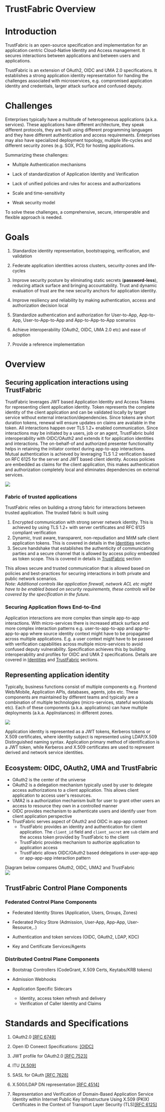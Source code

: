 # TrustFabric Overview

Introduction
============

TrustFabric is an open-source specification and implementation for an application
centric Cloud-Native Identity and Access management. It secures interactions
between applications and between users and applications.

TrustFabric is an extension of OAuth2, OIDC and UMA 2.0 specifications. 
It establishes a strong application identity representation for handing 
the challenges associated with microservices, e.g. compromised application
identity and credentials, larger attack surface and confused deputy.

Challenges
==========

Enterprises typically have a multitude of heterogeneous applications
(a.k.a. services). These applications have different architecture, they
speak different protocols, they are built using different programming
languages and they have different authentication and access
requirements. Enterprises may also have specialized deployment topology,
multiple life-cycles and different security zones (e.g. SOX, PCI) for
hosting applications.

Summarizing these challenges:

-   Multiple Authentication mechanisms

-   Lack of standardization of Application Identity and Verification

-   Lack of unified policies and rules for access and authorizations

-   Scale and time-sensitivity

-   Weak security model

To solve these challenges, a comprehensive, secure, interoperable and
flexible approach is needed.

Goals
=====

1.  Standardize identity representation, bootstrapping, verification, and 
    validation

1.  Federate application identities across clusters, security-zones and life-cycles

1.  Improve security posture by eliminating static secrets (**password-less**), reducing attack surface and bringing accountability. Trust and dynamic evaluation of trust are the new security anchors for application identity. 

1.  Improve resiliency and reliability by making authentication, access and authorization decision local

1.  Standardize authentication and authorization for User-to-App, App-to-App, 
    User-to-App-to-App and App-to-App-to-App scenarios

1.  Achieve interoperability (OAuth2, OIDC, UMA 2.0 etc) and ease of adoption

1.  Provide a reference implementation

Overview
========

Securing application interactions using TrustFabric 
---------------------------------------------------

TrustFabric leverages JWT based Application Identity and Access Tokens for representing client application identity. Token represents the complete identity of the client application and can be validated locally by target service without external
interaction/dependencies. Since tokens are short duration tokens,
renewal will ensure updates on claims are available in the token. All interactions happen over TLS 1.2+ enabled communication. Since interactions may be initiated by a users, job or an agent, TrustFabric build interoperability with OIDC/OAuth2 and extends it for application identities and interactions. The on-behalf-of and authorized presenter functionality helps in retaining the initiator context during app-to-app interactions. Mutual authentication is achieved by leveraging TLS 1.2 verification based on RFC 6125 for the server and JWT based client identity. Access policies are embedded as claims for the client application, this makes authentication and authorization completely local and eliminates dependencies on external services.

![](./media/Application-overview.png)


### Fabric of trusted applications
TrustFabric relies on building a strong fabric for interactions between trusted application. The trusted fabric is built using 
1.  Encrypted communication with strong server network identity. This is achieved by using TLS 1.2+ with server certificates and RFC 6125 compliant verification
1.  Dynamic, trust aware, transparent, non-repudiation  and MitM safe client application tokens. This is covered in details in the [Identities](./Identity.md) section
1.  Secure handshake that establishes the authenticity of communicating parties and a secure channel that is allowed by access policy embedded as token scope. This is covered in details in [TrustFabric](./TrustFabric.md) section

This allows secure and trusted communication that is allowed based on policies and best-practices for securing interactions in both private and public network scenarios.   
*Note: Additional controls like application firewall, network ACL etc might have to be enabled based on security requirements, these controls will be covered by the specification in the future.*

### Securing Application flows End-to-End
Application interactions are more complex than simple app-to-app interactions. With micro-services there is increased attack surface and more complex interaction patterns e.g. user-to-app-to-app and app-to-app-to-app where source identity context might have to be propagated across multiple applications. E.g. a user context might have to be passed with verification capabilities across multiple micro-services to avoid confused deputy vulnerability.
Specification achieves this by building interoperability and profiles for OIDC and UMA 2 specifications. Details are covered in [Identities](./Identity.md) and [TrustFabric](./TrustFabric.md) sections.


Representing application identity
---------------------------------

Typically, business functions consist of multiple components e.g.
Frontend Web/Mobile, Application APIs, databases, agents, jobs etc. 
These components are maintained by different teams and typically are a 
combination of multiple technologies (micro-services, stateful workloads 
etc). Each of these components (a.k.a. applications) can have multiple 
deployments (a.k.a. AppInstances) in different zones.

![](./media/Application-Components.png)

Application identity is represented as a JWT tokens, Kerberos tokens or X.509 certificates, where identity subject is represented using LDAP/X.509 Distinguished naming syntax. Application primary method of identification is a JWT token, while Kerberos and X.509 certificates are used to represent derived and network service identities.

Ecosystem: OIDC, OAuth2, UMA and TrustFabric
---------------------------------------
* OAuth2 is the center of the universe
* OAuth2 is a delegation mechanism typically used by user to delegate access authorizations to a client application. This allows client application to access user's resources.
* UMA2 is a authorization mechanism built for user to grant other users an access to resource they own in a controlled manner
* OIDC provides mechanism to authenticate users and identify user from client application perspective
* TrustFabric serves aspect of OAuth2 and OIDC in app-app context
  * TrustFabric provides an identity and authentication for client application. The `client_id` field and `client_secret` are `sub` claim and the access token provided by TrustFabric to the client
  * TrustFabric provides mechanism to authorize application to application access
  * TrustFabric allows OIDC/OAuth2 based delegations in user-app-app or app-app-app interaction pattern  

Diagram below compares OAuth2, OIDC, UMA2 and TrustFabric  
![](./media/Application-Compare.png)

  
TrustFabric Control Plane Components
------------------------------------

### Federated Control Plane Components

-   Federated Identity Stores (Application, Users, Groups, Zones)

-   Federated Policy Store (Admission, User-App, App-App,
    User-Resource,..)

-   Authentication and token services (OIDC, OAuth2, LDAP, KDC)

-   Key and Certificate Services/Agents

### Distributed Control Plane Components

-   Bootstrap Controllers (CodeGrant, X.509 Certs, Keytabs/KRB tokens)

-   Admission Webhooks

-   Application Specific Sidecars 
    -   Identity, access token refresh and delivery
    -   Verification of Caller Identity and Claims

Standards and Specifications
============================

1.  OAuth2.0 [[RFC 6749]](https://tools.ietf.org/html/rfc6749)

1.  Open ID Coneect Specifications: [[OIDC]](https://openid.net/developers/specs/)

1.  JWT profile for OAuth2.0 [[RFC 7523]](https://tools.ietf.org/html/rfc7523)

1.  ITU [[X.509]](https://www.itu.int/rec/T-REC-X.509/en)

1.  SASL for OAuth [[RFC 7628]](https://tools.ietf.org/html/rfc7628)

1.  X.500/LDAP DN representation [[RFC 4514]](https://tools.ietf.org/html/rfc4514)

1.  Representation and Verification of Domain-Based Application Service
    Identity within Internet Public Key Infrastructure Using X.509 (PKIX)
    Certificates in the Context of Transport Layer Security (TLS)[[RFC 6125]](https://tools.ietf.org/html/rfc6125)
